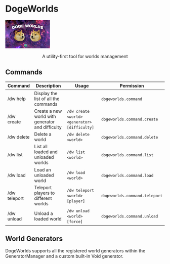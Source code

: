 # DogeWorlds

![DogeWorlds](assets/dogeworlds.png)
<p align="center">A utility-first tool for worlds management</p>

## Commands

| Command | Description | Usage | Permission |
| ------- | ----------- | ----- | ---------- |
| /dw help | Display the list of all the commands | | `dogeworlds.command`
| /dw create | Create a new world with generator and difficulty | `/dw create <world> <generator> [difficulty]` | `dogeworlds.command.create` |
| /dw delete | Delete a world | `/dw delete <world>`  | `dogeworlds.command.delete` |
| /dw list | List all loaded and unloaded worlds | `/dw list <world>`  | `dogeworlds.command.list` |
| /dw load | Load an unloaded world | `/dw load <world>`  | `dogeworlds.command.load` |
| /dw teleport | Teleport players to different worlds | `/dw teleport <world> [player]`  | `dogeworlds.command.teleport` |
| /dw unload | Unload a loaded world | `/dw unload <world> [force]`  | `dogeworlds.command.unload` |

## World Generators

DogeWorlds supports all the registered world generators within the GeneratorManager and a custom built-in Void
generator.
